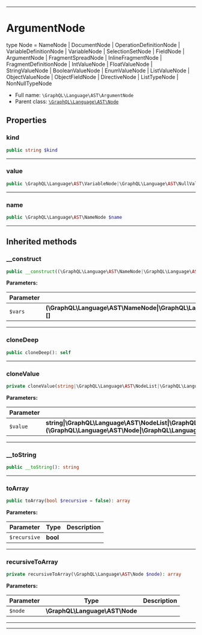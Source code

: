 ***

# ArgumentNode

type Node = NameNode
| DocumentNode
| OperationDefinitionNode
| VariableDefinitionNode
| VariableNode
| SelectionSetNode
| FieldNode
| ArgumentNode
| FragmentSpreadNode
| InlineFragmentNode
| FragmentDefinitionNode
| IntValueNode
| FloatValueNode
| StringValueNode
| BooleanValueNode
| EnumValueNode
| ListValueNode
| ObjectValueNode
| ObjectFieldNode
| DirectiveNode
| ListTypeNode
| NonNullTypeNode

* Full name: `\GraphQL\Language\AST\ArgumentNode`
* Parent class: [`\GraphQL\Language\AST\Node`](./Node.md)

## Properties

### kind

```php
public string $kind
```

***

### value

```php
public \GraphQL\Language\AST\VariableNode|\GraphQL\Language\AST\NullValueNode|\GraphQL\Language\AST\IntValueNode|\GraphQL\Language\AST\FloatValueNode|\GraphQL\Language\AST\StringValueNode|\GraphQL\Language\AST\BooleanValueNode|\GraphQL\Language\AST\EnumValueNode|\GraphQL\Language\AST\ListValueNode|\GraphQL\Language\AST\ObjectValueNode $value
```

***

### name

```php
public \GraphQL\Language\AST\NameNode $name
```

***

## Inherited methods

### __construct

```php
public __construct((\GraphQL\Language\AST\NameNode|\GraphQL\Language\AST\NodeList|\GraphQL\Language\AST\SelectionSetNode|\GraphQL\Language\AST\Location|string|int|bool|float|null)[] $vars): mixed
```

**Parameters:**

| Parameter | Type | Description |
|-----------|------|-------------|
| `$vars` | **(\GraphQL\Language\AST\NameNode&#124;\GraphQL\Language\AST\NodeList&#124;\GraphQL\Language\AST\SelectionSetNode&#124;\GraphQL\Language\AST\Location&#124;string&#124;int&#124;bool&#124;float&#124;null)[]** |  |

***

### cloneDeep

```php
public cloneDeep(): self
```

***

### cloneValue

```php
private cloneValue(string|\GraphQL\Language\AST\NodeList|\GraphQL\Language\AST\Location|\GraphQL\Language\AST\Node|(\GraphQL\Language\AST\Node|\GraphQL\Language\AST\NodeList|\GraphQL\Language\AST\Location)[] $value): string|\GraphQL\Language\AST\NodeList|\GraphQL\Language\AST\Location|\GraphQL\Language\AST\Node
```

**Parameters:**

| Parameter | Type | Description |
|-----------|------|-------------|
| `$value` | **string&#124;\GraphQL\Language\AST\NodeList&#124;\GraphQL\Language\AST\Location&#124;\GraphQL\Language\AST\Node&#124;(\GraphQL\Language\AST\Node&#124;\GraphQL\Language\AST\NodeList&#124;\GraphQL\Language\AST\Location)[]** |  |

***

### __toString

```php
public __toString(): string
```

***

### toArray

```php
public toArray(bool $recursive = false): array
```

**Parameters:**

| Parameter | Type | Description |
|-----------|------|-------------|
| `$recursive` | **bool** |  |

***

### recursiveToArray

```php
private recursiveToArray(\GraphQL\Language\AST\Node $node): array
```

**Parameters:**

| Parameter | Type | Description |
|-----------|------|-------------|
| `$node` | **\GraphQL\Language\AST\Node** |  |

***


***

